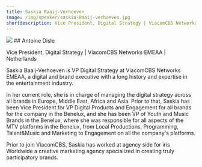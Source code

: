 ```yaml
---
title: Saskia Baaij-Verhoeven
image: /img/speaker/saskia-Baaij-verhoeven.jpg
shortdescription: Vice President, Digital Strategy | ViacomCBS Networks EMEAA | Netherlands
---
```

<img src="/img/speaker/saskia-Baaij-verhoeven.jpg">
## Antoine Disle

Vice President, Digital Strategy | ViacomCBS Networks EMEAA | Netherlands

Saskia Baaij-Verhoeven is VP Digital Strategy at ViacomCBS Networks EMEAA, a digital and brand executive with a long history and expertise in the entertainment industry. 

In her current role, she is in charge of managing the digital strategy across all brands in Europe, Middle East, Africa and Asia. Prior to that, Saskia has been Vice President for VP Digital Products and Engagement for all brands for the company in the Benelux, and she has been VP of Youth and Music Brands in the Benelux, where she was responsible for all aspects of the MTV platforms in the Benelux, from Local Productions, Programming, Talent&Music and Marketing to Engagement on all the company's platforms.

Prior to join ViacomCBS, Saskia has worked at agency side for iris Worldwide a creative marketing agency specialized in creating truly participatory brands.
